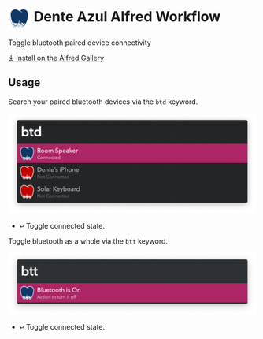 # <img src='Workflow/icon.png' width='45' align='center' alt='icon'> Dente Azul Alfred Workflow

Toggle bluetooth paired device connectivity

[⤓ Install on the Alfred Gallery](https://alfred.app/workflows/vitor/dente-azul)

## Usage

Search your paired bluetooth devices via the `btd` keyword.

![Connect of disconnect devices](Workflow/images/about/btd.png)

* <kbd>↩</kbd> Toggle connected state.

Toggle bluetooth as a whole via the `btt` keyword.

![Connect or disconnect bluetooth](Workflow/images/about/btt.png)

* <kbd>↩</kbd> Toggle connected state.
